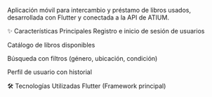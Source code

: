 Aplicación móvil para intercambio y préstamo de libros usados, desarrollada con Flutter y conectada a la API de ATIUM.

✨ Características Principales
Registro e inicio de sesión de usuarios

Catálogo de libros disponibles

Búsqueda con filtros (género, ubicación, condición)

Perfil de usuario con historial

🛠️ Tecnologías Utilizadas
Flutter (Framework principal)
